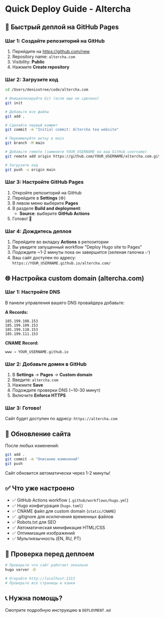 # Quick Deploy Guide - Altercha

## 🚀 Быстрый деплой на GitHub Pages

### Шаг 1: Создайте репозиторий на GitHub

1. Перейдите на https://github.com/new
2. Repository name: `altercha.com`
3. Visibility: **Public**
4. Нажмите **Create repository**

### Шаг 2: Загрузите код

```bash
cd /Users/denisotree/code/altercha.com

# Инициализируйте Git (если еще не сделано)
git init

# Добавьте все файлы
git add .

# Сделайте первый коммит
git commit -m "Initial commit: Altercha tea website"

# Переименуйте ветку в main
git branch -M main

# Добавьте remote (замените YOUR_USERNAME на ваш GitHub username)
git remote add origin https://github.com/YOUR_USERNAME/altercha.com.git

# Загрузите код
git push -u origin main
```

### Шаг 3: Настройте GitHub Pages

1. Откройте репозиторий на GitHub
2. Перейдите в **Settings** (⚙️)
3. В левом меню выберите **Pages**
4. В разделе **Build and deployment**:
   - **Source**: выберите **GitHub Actions**
5. Готово! 🎉

### Шаг 4: Дождитесь деплоя

1. Перейдите во вкладку **Actions** в репозитории
2. Вы увидите запущенный workflow "Deploy Hugo site to Pages"
3. Подождите ~1-2 минуты пока он завершится (зеленая галочка ✅)
4. Ваш сайт доступен по адресу: `https://YOUR_USERNAME.github.io/altercha.com/`

## 🌐 Настройка custom domain (altercha.com)

### Шаг 1: Настройте DNS

В панели управления вашего DNS провайдера добавьте:

**A Records:**
```
185.199.108.153
185.199.109.153
185.199.110.153
185.199.111.153
```

**CNAME Record:**
```
www → YOUR_USERNAME.github.io
```

### Шаг 2: Добавьте домен в GitHub

1. В **Settings** → **Pages** → **Custom domain**
2. Введите: `altercha.com`
3. Нажмите **Save**
4. Подождите проверки DNS (~10-30 минут)
5. Включите **Enforce HTTPS**

### Шаг 3: Готово!

Сайт будет доступен по адресу: `https://altercha.com`

## 📝 Обновление сайта

После любых изменений:

```bash
git add .
git commit -m "Описание изменений"
git push
```

Сайт обновится автоматически через 1-2 минуты!

## ✅ Что уже настроено

- ✅ GitHub Actions workflow (`.github/workflows/hugo.yml`)
- ✅ Hugo конфигурация (`hugo.toml`)
- ✅ CNAME файл для custom domain (`static/CNAME`)
- ✅ .gitignore для исключения временных файлов
- ✅ Robots.txt для SEO
- ✅ Автоматическая минификация HTML/CSS
- ✅ Оптимизация изображений
- ✅ Мультиязычность (EN, RU, PT)

## 🔧 Проверка перед деплоем

```bash
# Проверьте что сайт работает локально
hugo server -D

# Откройте http://localhost:1313
# Проверьте все страницы и языки
```

## 📞 Нужна помощь?

Смотрите подробную инструкцию в `DEPLOYMENT.md`
